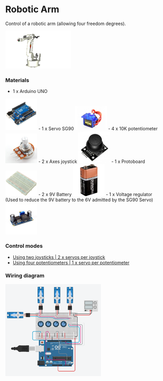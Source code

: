 # Robotic Arm

Control of a robotic arm (allowing four freedom degrees).

![robotic-arm](PICTURES/robotic-arm.gif)

### Materials

- 1 x Arduino UNO
<img src="PICTURES/arduino-uno.jpg" width="100"/>
- 1 x Servo SG90
<img src="PICTURES/servo-sg90.jpg" width="100"/>
- 4 x 10K potentiometer
<img src="PICTURES/10k-potentiometer.jpg" width="100"/>
- 2 x Axes joystick
<img src="PICTURES/joystick.jpg" width="100"/>
- 1 x Protoboard
<img src="PICTURES/protoboard.jpg" width="100"/>
- 2 x 9V Battery
<img src="PICTURES/9v_battery.jpg" width="100"/>
- 1 x Voltage regulator (Used to reduce the 9V battery to the 6V admitted by the SG90 Servo)
<img src="PICTURES/voltage-regulator.jpg" width="100"/>

### Control modes

- [Using two joysticks | 2 x servos per joystick](./JOYSTICK/robotic-arm-joystick.ino)
- [Using four potentiometers | 1 x servo per potentiometer](./POTENTIOMETER/robotic-arm-potentiometer.ino)
  
### Wiring diagram

<img src="PICTURES/wiring-diagram.png" alt="Using four potentiometers" width="300"/>
